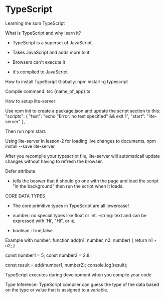 # TypeScript
Learning me sum TypeScript

What is TypeScript and why learn it?
- TypeScript is a superset of JavaScript.
- Takes JavaScript and adds more to it.

- Browsers can't execute it
- it's complied to JavaScript

How to install TypeScript Globally:
npm install -g typescript 

Complie command:
tsc {name_of_app}.ts

How to setup lite-server: 

Use npm init to create a package.json and update the script section to this:
"scripts": {
    "test": "echo \"Error: no test specified\" && exit 1",
    "start": "lite-server"
  },

Then run npm start.

Using lite-server in lesson-2 for loading live changes to documents.
npm install --save lite-server

After you recompile your typescript file, lite-server will automaticall update changes without having to refresh the browser.

Defer attribute
- tells the boswer that it should go one with the page and load the script "in the background" then run the script when it loads.

CORE DATA TYPES
- The core primitive types in TypeScript are all lowercase!

- number: no special types like float or int.
-string:  text and can be expressed with 'Hi', "Hi", or `Hi`
- boolean : true,false 

Example with number:
function add(n1: number, n2: number) {
    return n1 + n2;
}

const number1 = 5;
const number2 = 2.8;

const result = add(number1, number2);
console.log(result);

TypeScript executes during development when you complie your code

Type Inference: TypeScript compiler can guess the type of the data based on the type or value that is assigned to a variable.


